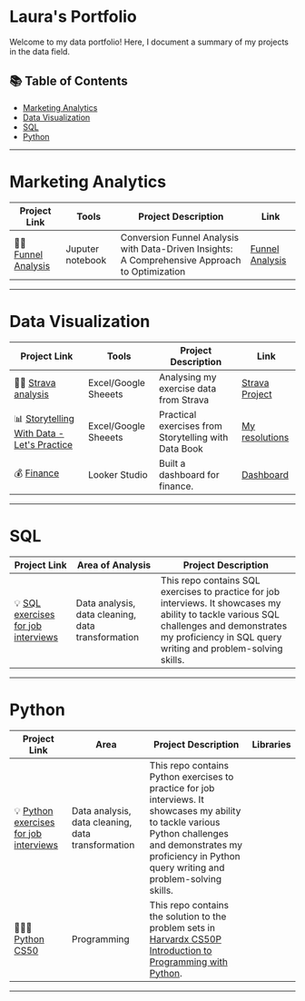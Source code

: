 # Laura's Portfolio

Welcome to my data portfolio! Here, I document a summary of my projects in the data field. 

## 📚 Table of Contents
- [Marketing Analytics](#mkt-analytics)
- [Data Visualization](#data-Visualization)
- [SQL](#sql)
- [Python](#python)

*** 

# Marketing Analytics

| Project Link | Tools | Project Description | Link |
|---|---|---|---|
| 🏃‍♀️ [Funnel Analysis](https://github.com/vieiralaura/data-visualization) | Juputer notebook | Conversion Funnel Analysis with Data-Driven Insights: A Comprehensive Approach to Optimization | [Funnel Analysis](https://docs.google.com/spreadsheets/d/1-jTefrbruD9bRUN04BC5x-Is1bFGTopfXYh7TdL-RXA/edit#gid=407158940) |

***

# Data Visualization

| Project Link | Tools | Project Description | Link |
|---|---|---|---|
| 🏃‍♀️ [Strava analysis](https://github.com/vieiralaura/data-visualization) | Excel/Google Sheeets | Analysing my exercise data from Strava | [Strava Project](https://docs.google.com/spreadsheets/d/1-jTefrbruD9bRUN04BC5x-Is1bFGTopfXYh7TdL-RXA/edit#gid=407158940) |
| :bar_chart: [Storytelling With Data - Let's Practice](https://github.com/vieiralaura/data-visualization) | Excel/Google Sheeets | Practical exercises from Storytelling with Data Book | [My resolutions](https://docs.google.com/spreadsheets/d/1-jTefrbruD9bRUN04BC5x-Is1bFGTopfXYh7TdL-RXA/edit#gid=407158940) |
| 💰 [Finance](https://github.com/vieiralaura/data-visualization) | Looker Studio | Built a dashboard for finance. | [Dashboard](https://lookerstudio.google.com/reporting/6a94f523-2170-4c7e-a977-c2e159304fbe) |


***

# SQL

| Project Link | Area of Analysis | Project Description | 
|---|---|---|
| 💡 [SQL exercises for job interviews](https://github.com/vieiralaura/sql-job-interview/blob/main/README.md)| Data analysis, data cleaning, data transformation | This repo contains SQL exercises to practice for job interviews. It showcases my ability to tackle various SQL challenges and demonstrates my proficiency in SQL query writing and problem-solving skills. | 

***

# Python

| Project Link | Area | Project Description | Libraries |    
|---|---|---|---|
| 💡 [Python exercises for job interviews](https://github.com/vieiralaura/sql-job-interview/blob/main/README.md)| Data analysis, data cleaning, data transformation | This repo contains Python exercises to practice for job interviews. It showcases my ability to tackle various Python challenges and demonstrates my proficiency in Python query writing and problem-solving skills. | 
| 👩🏻‍💻 [Python CS50](https://github.com/vieiralaura/sql-job-interview/blob/main/README.md) | Programming | This repo contains the solution to the problem sets in [Harvardx CS50P Introduction to Programming with Python](https://www.edx.org/course/cs50s-introduction-to-programming-with-python). | 


***


